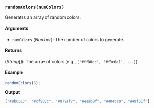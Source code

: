 ### `randomColors(numColors)`

Generates an array of random colors.

#### Arguments

* `numColors` (*Number*): The number of colors to generate.

#### Returns

(*String[]*): The array of colors (e.g., `['#ff00cc', '#f0c0a1', ...]`)


#### Example

```js
randomColors(6);
```

**Output**

```js
["#8b6683", "#cf930c", "#979af7", "#eeab8f", "#404bc9", "#49f51f"]
```
